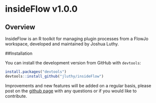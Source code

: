 # insideFlow v1.0.0

## Overview

InsideFlow is an R toolkit for managing plugin processes from a FlowJo workspace,
developed and maintained by Joshua Luthy. 

##Installation 

You can install the development version from GitHub with `devtools`:

``` r
install.packages("devtools")
devtools::install_github("jluthy/insideFlow")
```

Improvements and new features will be added on a regular basis, please post on
the [github page](https://github.com/jluthy/insideFlow) with any questions or if
you would like to contribute. 

